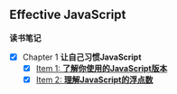 ## Effective JavaScript

**读书笔记**

+ [x] Chapter 1 **让自己习惯JavaScript**
    - [x] [Item 1: **了解你使用的JavaScript版本**](chapter-1/know-which-javascript-you-are-using.md)
    - [x] [Item 2: **理解JavaScript的浮点数**](chapter-1/understand-javascript-floating-point-numbers.md)
